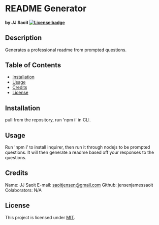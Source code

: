 # README Generator
#### by JJ Saoit [![License badge](https://img.shields.io/badge/license-MIT-green)](https://opensource.org/license/mit/)

## Description
Generates a professional readme from prompted questions.

## Table of Contents
* [Installation](#installation)
* [Usage](#usage)
* [Credits](#credits)
* [License](#license)

## Installation
pull from the repository, run 'npm i' in CLI.

## Usage
Run 'npm i' to install inquirer, then run it through nodejs to be prompted questions. It will then generate a readme based off your responses to the questions.

## Credits
Name: JJ Saoit
E-mail: saoitjensen@gmail.com
Github: jensenjamessaoit
Colaborators: N/A

## License
This project is licensed under [MIT](https://opensource.org/license/mit/).
      
